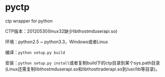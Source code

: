 pyctp
=====

ctp wrapper for python

CTP版本：20120530(linux32缺少libthostmduserapi.so)

环境：python2.5 ~ python3.3，Windows或者Linux

编译：`python setup.py build`

安装：`python setup.py install`或者复制build下的ctp目录到某个sys.path目录(Linux还需复制libthostmduserapi.so和libthosttraderapi.so到/usr/lib等目录)。

